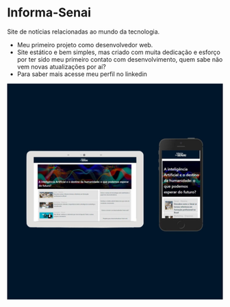 # Informa-Senai
Site de notícias relacionadas ao mundo da tecnologia.

- Meu primeiro projeto como desenvolvedor web.
- Site estático e bem simples, mas criado com muita dedicação e esforço por ter sido meu primeiro contato com desenvolvimento, quem sabe não vem novas atualizações por aí?
- Para saber mais acesse meu perfil no linkedin 

![preview img](/preview.jpg)
